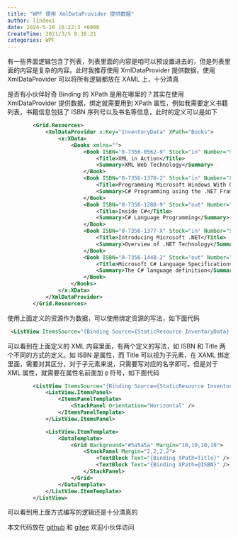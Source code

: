 ```yaml
---
title: "WPF 使用 XmlDataProvider 提供数据"
author: lindexi
date: 2024-5-20 16:22:3 +0800
CreateTime: 2021/3/5 8:38:21
categories: WPF
---
```


有一些界面逻辑包含了列表，列表里面的内容是咱可以预设置进去的，但是列表里面的内容是复杂的内容。此时我推荐使用 XmlDataProvider 提供数据，使用 XmlDataProvider 可以将所有逻辑都放在 XAML 上，十分清真

<!--more-->


<!-- CreateTime:2021/3/5 8:38:21 -->

<!-- 发布 -->

是否有小伙伴好奇 Binding 的 XPath 是用在哪里的？其实在使用 XmlDataProvider 提供数据，绑定就需要用到 XPath 属性，例如我需要定义书籍列表，书籍信息包括了 ISBN 序列号以及书名等信息，此时的定义可以是如下

```xml
        <Grid.Resources>
            <XmlDataProvider x:Key="InventoryData" XPath="Books">
                <x:XData>
                    <Books xmlns="">
                        <Book ISBN="0-7356-0562-9" Stock="in" Number="9">
                            <Title>XML in Action</Title>
                            <Summary>XML Web Technology</Summary>
                        </Book>
                        <Book ISBN="0-7356-1370-2" Stock="in" Number="8">
                            <Title>Programming Microsoft Windows With C#</Title>
                            <Summary>C# Programming using the .NET Framework</Summary>
                        </Book>
                        <Book ISBN="0-7356-1288-9" Stock="out" Number="7">
                            <Title>Inside C#</Title>
                            <Summary>C# Language Programming</Summary>
                        </Book>
                        <Book ISBN="0-7356-1377-X" Stock="in" Number="5">
                            <Title>Introducing Microsoft .NET</Title>
                            <Summary>Overview of .NET Technology</Summary>
                        </Book>
                        <Book ISBN="0-7356-1448-2" Stock="out" Number="4">
                            <Title>Microsoft C# Language Specifications</Title>
                            <Summary>The C# language definition</Summary>
                        </Book>
                    </Books>
                </x:XData>
            </XmlDataProvider>
        </Grid.Resources>
```

使用上面定义的资源作为数据，可以使用绑定资源的写法，如下面代码

```xml
 <ListView ItemsSource="{Binding Source={StaticResource InventoryData}, XPath=Book}"/>
```

可以看到在上面定义的 XML 内容里面，有两个定义的写法，如 ISBN 和 Title 两个不同的方式的定义。如 ISBN 是属性，而 Title 可以视为子元素，在 XAML 绑定里面，需要对其区分，对于子元素来说，只需要写对应的名字即可。但是对于 XML 属性，就需要在属性名前面加 `@` 符号，如下面代码

```xml
        <ListView ItemsSource="{Binding Source={StaticResource InventoryData}, XPath=Book}">
            <ListView.ItemsPanel>
                <ItemsPanelTemplate>
                    <StackPanel Orientation="Horizontal" />
                </ItemsPanelTemplate>
            </ListView.ItemsPanel>

            <ListView.ItemTemplate>
                <DataTemplate>
                    <Grid Background="#5a5a5a" Margin="10,10,10,10">
                        <StackPanel Margin="2,2,2,2">
                            <TextBlock Text="{Binding XPath=Title}" />
                            <TextBlock Text="{Binding XPath=@ISBN}" />
                        </StackPanel>
                    </Grid>
                </DataTemplate>
            </ListView.ItemTemplate>
        </ListView>
```

可以看到用上面方式编写的逻辑还是十分清真的

本文代码放在 [github](https://github.com/lindexi/lindexi_gd/blob/68cefabd097bf2f4fc35e3384f34e1dc622a67ad/PotrallTiscawMouger/PotrallTiscawMouger/MainWindow.xaml) 和 [gitee](https://gitee.com/lindexi/lindexi_gd/blob/68cefabd097bf2f4fc35e3384f34e1dc622a67ad/PotrallTiscawMouger/PotrallTiscawMouger/MainWindow.xaml) 欢迎小伙伴访问

